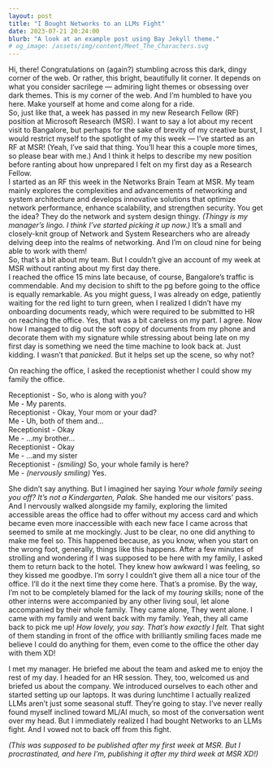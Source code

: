 ```yaml
---
layout: post
title: "I Bought Networks to an LLMs Fight"
date: 2023-07-21 20:24:00
blurb: "A look at an example post using Bay Jekyll theme."
# og_image: /assets/img/content/Meet_The_Characters.svg
---
```


<!-- <img src="{{ "/assets/img/content/Meet_The_Characters.svg" | absolute_url }}" alt="Characters" class="post-pic"/> -->

Hi, there! Congratulations on (again?) stumbling across this dark, dingy corner of the web. Or rather, this bright, beautifully lit corner. It depends on what you consider sacrilege — admiring light themes or obsessing over dark themes. This is my corner of the web. And I’m humbled to have you here. Make yourself at home and come along for a ride.
<br>
So, just like that, a week has passed in my new Research Fellow (RF) position at Microsoft Research (MSR). I want to say a lot about my recent visit to Bangalore, but perhaps for the sake of brevity of my creative burst, I would restrict myself to the spotlight of my this week — I’ve started as an RF at MSR! (Yeah, I’ve said that thing. You’ll hear this a couple more times, so please bear with me.) And I think it helps to describe my new position before ranting about how unprepared I felt on my first day as a Research Fellow.
<br>
I started as an RF this week in the Networks Brain Team at MSR. My team mainly explores the complexities and advancements of networking and system architecture and develops innovative solutions that optimize network performance, enhance scalability, and strengthen security. You get the idea? They do the network and system design thingy. <i>(Thingy is my manager’s lingo. I think I’ve started picking it up now.)</i>
It’s a small and closely-knit group of Network and System Researchers who are already delving deep into the realms of networking. And I’m on cloud nine for being able to work with them!
<br>
So, that’s a bit about my team. But I couldn’t give an account of my week at MSR without ranting about my first day there. <br>
I reached the office 15 mins late because, of course, Bangalore’s traffic is commendable. And my decision to shift to the pg before going to the office is equally remarkable. As you might guess, I was already on edge, patiently waiting for the red light to turn green, when I realized I didn’t have my onboarding documents ready, which were required to be submitted to HR on reaching the office. Yes, that was a bit careless on my part. I agree. Now how I managed to dig out the soft copy of documents from my phone and decorate them with my signature while stressing about being late on my first day is something we need the time machine to look back at. Just kidding. I wasn’t that <i>panicked</i>. But it helps set up the scene, so why not?

On reaching the office, I asked the receptionist whether I could show my family the office.

Receptionist - So, who is along with you?
<br>
Me - My parents.
<br>
Receptionist - Okay, Your mom or your dad?
<br>
Me - Uh, both of them and…
<br>
Receptionist - Okay
<br>
Me - …my brother…
<br>
Receptionist - Okay
<br>
Me - …and my sister
<br>
Receptionist - <i>(smiling)</i> So, your whole family is here?
<br>
Me - <i>(nervously smiling)</i> Yes.
<br>

She didn’t say anything. But I imagined her saying <i>Your whole family seeing you off? It’s not a Kindergarten, Palak.</i> She handed me our visitors' pass. And I nervously walked alongside my family, exploring the limited accessible areas the office had to offer without my access card and which became even more inaccessible with each new face I came across that seemed to smile at me mockingly. Just to be clear, no one did anything to make me feel so. This happened because, as you know, when you start on the wrong foot, generally, things like this happens.
After a few minutes of strolling and wondering if I was supposed to be here with my family, I asked them to return back to the hotel. They knew how awkward I was feeling, so they kissed me goodbye. I’m sorry I couldn’t give them all a nice tour of the office. I’ll do it the next time they come here. That’s a promise. By the way, I’m not to be completely blamed for the lack of my <i>touring</i> skills; none of the other interns were accompanied by any other living soul, let alone accompanied by their whole family. They came alone, They went alone. I came with my family and went back with my family. Yeah, they all came back to pick me up! <i>How lovely, you say. That’s how exactly I felt.</i>
That sight of them standing in front of the office with brilliantly smiling faces made me believe I could do anything for them, even come to the office the other day with them XD!

I met my manager. He briefed me about the team and asked me to enjoy the rest of my day. I headed for an HR session. They, too, welcomed us and briefed us about the company. We introduced ourselves to each other and started setting up our laptops. It was during lunchtime I actually realized LLMs aren’t just some seasonal stuff. They’re going to stay. I’ve never really found myself inclined toward ML/AI much, so most of the conversation went over my head. But I immediately realized I had bought Networks to an LLMs fight. And I vowed not to back off from this fight.

<i>(This was supposed to be published after my first week at MSR. But I procrastinated, and here I’m, publishing it after my third week at MSR XD!)</i>
